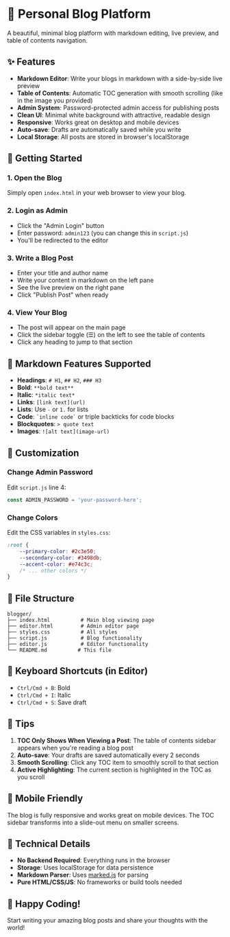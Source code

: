 # 📝 Personal Blog Platform

A beautiful, minimal blog platform with markdown editing, live preview, and table of contents navigation.

## ✨ Features

- **Markdown Editor**: Write your blogs in markdown with a side-by-side live preview
- **Table of Contents**: Automatic TOC generation with smooth scrolling (like in the image you provided)
- **Admin System**: Password-protected admin access for publishing posts
- **Clean UI**: Minimal white background with attractive, readable design
- **Responsive**: Works great on desktop and mobile devices
- **Auto-save**: Drafts are automatically saved while you write
- **Local Storage**: All posts are stored in browser's localStorage

## 🚀 Getting Started

### 1. Open the Blog
Simply open `index.html` in your web browser to view your blog.

### 2. Login as Admin
- Click the "Admin Login" button
- Enter password: `admin123` (you can change this in `script.js`)
- You'll be redirected to the editor

### 3. Write a Blog Post
- Enter your title and author name
- Write your content in markdown on the left pane
- See the live preview on the right pane
- Click "Publish Post" when ready

### 4. View Your Blog
- The post will appear on the main page
- Click the sidebar toggle (☰) on the left to see the table of contents
- Click any heading to jump to that section

## 📖 Markdown Features Supported

- **Headings**: `# H1`, `## H2`, `### H3`
- **Bold**: `**bold text**`
- **Italic**: `*italic text*`
- **Links**: `[link text](url)`
- **Lists**: Use `-` or `1.` for lists
- **Code**: `` `inline code` `` or triple backticks for code blocks
- **Blockquotes**: `> quote text`
- **Images**: `![alt text](image-url)`

## 🎨 Customization

### Change Admin Password
Edit `script.js` line 4:
```javascript
const ADMIN_PASSWORD = 'your-password-here';
```

### Change Colors
Edit the CSS variables in `styles.css`:
```css
:root {
    --primary-color: #2c3e50;
    --secondary-color: #3498db;
    --accent-color: #e74c3c;
    /* ... other colors */
}
```

## 📁 File Structure

```
blogger/
├── index.html          # Main blog viewing page
├── editor.html         # Admin editor page
├── styles.css          # All styles
├── script.js           # Blog functionality
├── editor.js           # Editor functionality
└── README.md          # This file
```

## 🎯 Keyboard Shortcuts (in Editor)

- `Ctrl/Cmd + B`: Bold
- `Ctrl/Cmd + I`: Italic
- `Ctrl/Cmd + S`: Save draft

## 🌟 Tips

1. **TOC Only Shows When Viewing a Post**: The table of contents sidebar appears when you're reading a blog post
2. **Auto-save**: Your drafts are saved automatically every 2 seconds
3. **Smooth Scrolling**: Click any TOC item to smoothly scroll to that section
4. **Active Highlighting**: The current section is highlighted in the TOC as you scroll

## 📱 Mobile Friendly

The blog is fully responsive and works great on mobile devices. The TOC sidebar transforms into a slide-out menu on smaller screens.

## 🔧 Technical Details

- **No Backend Required**: Everything runs in the browser
- **Storage**: Uses localStorage for data persistence
- **Markdown Parser**: Uses [marked.js](https://marked.js.org/) for parsing
- **Pure HTML/CSS/JS**: No frameworks or build tools needed

## 🎉 Happy Coding!

Start writing your amazing blog posts and share your thoughts with the world!
